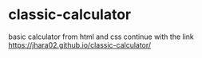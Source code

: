 # classic-calculator
basic calculator from html and css
continue with the link https://jhara02.github.io/classic-calculator/
